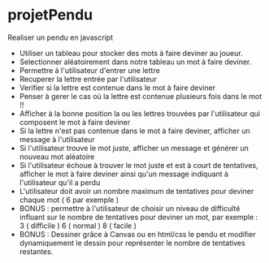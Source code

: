 # projetPendu
Realiser un pendu en javascript

- Utiliser un tableau pour stocker des mots à faire deviner au joueur.
- Selectionner aléatoirement dans notre tableau un mot à faire deviner.
- Permettre à l'utilisateur d'entrer une lettre
- Recuperer la lettre entrée par l'utilisateur
- Verifier si la lettre est contenue dans le mot à faire deviner
- Penser à gerer le cas où la lettre est contenue plusieurs fois dans le mot !!
- Afficher à la bonne position la ou les lettres trouvées par l'utilisateur qui composent le mot à faire deviner
- Si la lettre n'est pas contenue dans le mot à faire deviner, afficher un message à l'utilisateur
- Si l'utilisateur trouve le mot juste, afficher un message et générer un nouveau mot aléatoire
- Si l'utilisateur échoue à trouver le mot juste et est à court de tentatives, afficher le mot à faire deviner ainsi qu'un message indiquant à l'utilisateur qu'il a perdu
- L'utilisateur doit avoir un nombre maximum de tentatives pour deviner chaque mot ( 6 par exemple )
- BONUS : permettre à l'utilisateur de choisir un niveau de difficulté influant sur le nombre de tentatives pour deviner un mot, par exemple : 3 ( difficile ) 6 ( normal ) 8 ( facile )
- BONUS : Dessiner grâce à Canvas ou en html/css le pendu et modifier dynamiquement le dessin pour représenter le nombre de tentatives restantes. 